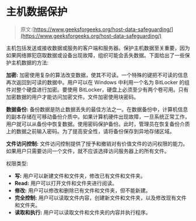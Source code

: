 # 主机数据保护

> 原文:[https://www.geeksforgeeks.org/host-data-safeguarding/](https://www.geeksforgeeks.org/host-data-safeguarding/)

主机包括发送或接收数据或服务的客户端和服务器。保护主机数据至关重要，因为如果网络罪犯窃取数据或设备出现故障，组织可能会丢失数据。下面给出了一些保护主机数据的方法:

**加密:**
加密使用复杂的算法改变数据，使其不可读。一个特殊的键把不可读的信息再次返回到可读的数据中。用户可以在 Windows 中利用一个名为 BitLocker 的组件对整个硬盘进行加密。要使用 BitLocker，硬盘上必须至少有两个卷可用。只有加密数据的用户才能访问加密文件。文件加密使用块密码。

**数据备份:**
备份数据是防止数据丢失的最佳方法之一。在数据备份中，计算机信息的副本存储在可移动备份介质中。如果计算机硬件出现故障，一旦系统正常工作，用户就可以从备份中恢复数据。使用密码保护备份。此时，管理员在恢复备份介质上的数据之前输入密码。为了提高安全性，请将备份保存到异地存储区域。

**文件访问控制:**
文件访问控制提供了授予和撤销对有价值文件的访问权限的能力。如果用户只需要访问一个文件，就不应该选择访问服务器上的所有文件。

权限类型:

*   **写:**
    用户可以新建文件和文件夹，修改已有文件和文件夹。
*   **Read:**
    用户可以打开文件和文件夹进行阅读。
*   **修改:**
    用户可以修改和删除已有文件和文件夹，但不能新建。
*   **完全控制:**
    用户可以读取文件内容，创建新文件和文件夹，以及修改现有文件和文件夹。
*   **读取和执行:**
    用户可以读取文件和文件夹的内容并执行程序。